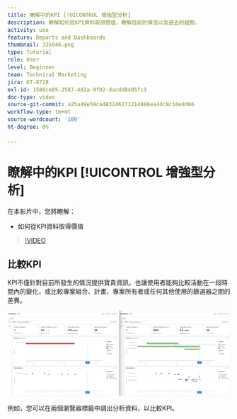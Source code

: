 ```yaml
---
title: 瞭解中的KPI [!UICONTROL 增強型分析]
description: 瞭解如何從KPI資料取得價值，瞭解目前的情況以及過去的趨勢。
activity: use
feature: Reports and Dashboards
thumbnail: 335046.png
type: Tutorial
role: User
level: Beginner
team: Technical Marketing
jira: KT-8728
exl-id: 1580ce05-2587-402a-9f02-dacdd8405fc3
doc-type: video
source-git-commit: a25a49e59ca483246271214886ea4dc9c10e8d66
workflow-type: tm+mt
source-wordcount: '109'
ht-degree: 0%

---
```


# 瞭解中的KPI [!UICONTROL 增強型分析]

在本影片中，您將瞭解：

* 如何從KPI資料取得價值

>[!VIDEO](https://video.tv.adobe.com/v/335046/?quality=12&learn=on)

## 比較KPI

KPI不僅針對目前所發生的情況提供寶貴資訊，也讓使用者能夠比較活動在一段時間內的變化，或比較專案組合、計畫、專案所有者或任何其他使用的篩選器之間的差異。

![同時顯示兩個瀏覽器標籤的影像](assets/section-2-0.png)

例如，您可以在兩個瀏覽器標籤中調出分析資料，以比較KPI。
